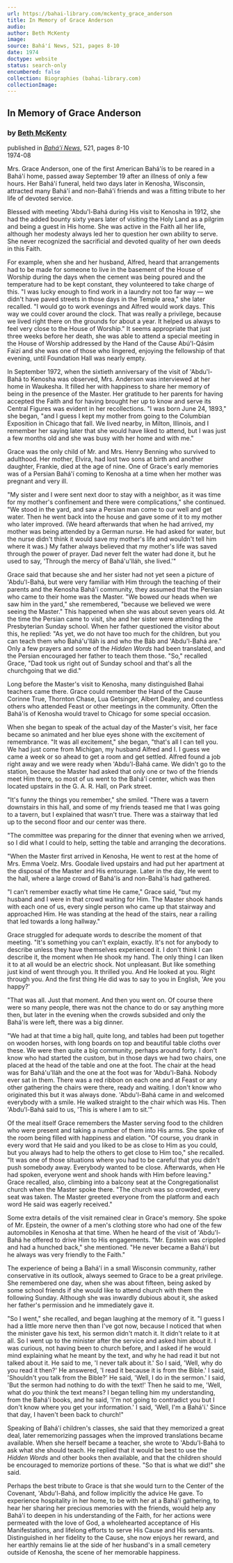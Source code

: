 ```yaml
---
url: https://bahai-library.com/mckenty_grace_anderson
title: In Memory of Grace Anderson
audio: 
author: Beth McKenty
image: 
source: Bahá'í News, 521, pages 8-10
date: 1974
doctype: website
status: search-only
encumbered: false
collection: Biographies (bahai-library.com)
collectionImage: 
---
```



## In Memory of Grace Anderson

### by [Beth McKenty](https://bahai-library.com/author/Beth+McKenty)

published in [_Bahá'í News_](https://bahai-library.com/series/BN), 521, pages 8-10  
1974-08


Mrs. Grace Anderson, one of the first American Bahá'ís to be reared in a Bahá'í home, passed away September 19 after an illness of only a few hours. Her Bahá'í funeral, held two days later in Kenosha, Wisconsin, attracted many Bahá'í and non-Bahá'í friends and was a fitting tribute to her life of devoted service.

Blessed with meeting 'Abdu'l-Bahá during His visit to Kenosha in 1912, she had the added bounty sixty years later of visiting the Holy Land as a pilgrim and being a guest in His home. She was active in the Faith all her life, although her modesty always led her to question her own ability to serve. She never recognized the sacrificial and devoted quality of her own deeds in this Faith.

For example, when she and her husband, Alfred, heard that arrangements had to be made for someone to live in the basement of the House of Worship during the days when the cement was being poured and the temperature had to be kept constant, they volunteered to take charge of this. "I was lucky enough to find work in a laundry not too far way — we didn't have paved streets in those days in the Temple area," she later recalled. "I would go to work evenings and Alfred would work days. This way we could cover around the clock. That was really a privilege, because we lived right there on the grounds for about a year. It helped us always to feel very close to the House of Worship." It seems appropriate that just three weeks before her death, she was able to attend a special meeting in the House of Worship addressed by the Hand of the Cause Abú'l-Qásim Faizí and she was one of those who lingered, enjoying the fellowship of that evening, until Foundation Hall was nearly empty.

In September 1972, when the sixtieth anniversary of the visit of 'Abdu'l-Bahá to Kenosha was observed, Mrs. Anderson was interviewed at her home in Waukesha. It filled her with happiness to share her memory of being in the presence of the Master. Her gratitude to her parents for having accepted the Faith and for having brought her up to know and serve its Central Figures was evident in her recollections. "I was born June 24, 1893," she began, "and I guess I kept my mother from going to the Columbian Exposition in Chicago that fall. We lived nearby, in Milton, Illinois, and I remember her saying later that she would have liked to attend, but I was just a few months old and she was busy with her home and with me."

Grace was the only child of Mr. and Mrs. Henry Benning who survived to adulthood. Her mother, Elvira, had lost two sons at birth and another daughter, Frankie, died at the age of nine. One of Grace's early memories was of a Persian Bahá'í coming to Kenosha at a time when her mother was pregnant and very ill.

"My sister and I were sent next door to stay with a neighbor, as it was time for my mother's confinement and there were complications," she continued. "We stood in the yard, and saw a Persian man come to our well and get water. Then he went back into the house and gave some of it to my mother who later improved. (We heard afterwards that when he had arrived, my mother was being attended by a German nurse. He had asked for water, but the nurse didn't think it would save my mother's life and wouldn't tell him where it was.) My father always believed that my mother's life was saved through the power of prayer. Dad never felt the water had done it, but he used to say, 'Through the mercy of Bahá'u'lláh, she lived.'"

Grace said that because she and her sister had not yet seen a picture of 'Abdu'l-Bahá, but were very familiar with Him through the teaching of their parents and the Kenosha Bahá'í community, they assumed that the Persian who came to their home was the Master. "We bowed our heads when we saw him in the yard," she remembered, "because we believed we were seeing the Master." This happened when she was about seven years old. At the time the Persian came to visit, she and her sister were attending the Presbyterian Sunday school. When her father questioned the visitor about this, he replied: "As yet, we do not have too much for the children, but you can teach them who Bahá'u'lláh is and who the Báb and 'Abdu'l-Bahá are." Only a few prayers and some of the _Hidden Words_ had been translated, and the Persian encouraged her father to teach them those. "So," recalled Grace, "Dad took us right out of Sunday school and that's all the churchgoing that we did."

Long before the Master's visit to Kenosha, many distinguished Bahai teachers came there. Grace could remember the Hand of the Cause Corinne True, Thornton Chase, Lua Getsinger, Albert Dealey, and countless others who attended Feast or other meetings in the community. Often the Bahá'ís of Kenosha would travel to Chicago for some special occasion.

When she began to speak of the actual day of the Master's visit, her face became so animated and her blue eyes shone with the excitement of remembrance. "It was all excitement," she began, "that's all I can tell you. We had just come from Michigan, my husband Alfred and I. I guess we came a week or so ahead to get a room and get settled. Alfred found a job right away and we were ready when 'Abdu'l-Bahá came. We didn't go to the station, because the Master had asked that only one or two of the friends meet Him there, so most of us went to the Bahá'í center, which was then located upstairs in the G. A. R. Hall, on Park street.

"It's funny the things you remember," she smiled. "There was a tavern downstairs in this hall, and some of my friends teased me that I was going to a tavern, but I explained that wasn't true. There was a stairway that led up to the second floor and our center was there.

"The committee was preparing for the dinner that evening when we arrived, so I did what I could to help, setting the table and arranging the decorations.

"When the Master first arrived in Kenosha, He went to rest at the home of Mrs. Emma Voelz. Mrs. Goodale lived upstairs and had put her apartment at the disposal of the Master and His entourage. Later in the day, He went to the hall, where a large crowd of Bahá'ís and non-Bahá'ís had gathered.

"I can't remember exactly what time He came," Grace said, "but my husband and I were in that crowd waiting for Him. The Master shook hands with each one of us, every single person who came up that stairway and approached Him. He was standing at the head of the stairs, near a railing that led towards a long hallway."

Grace struggled for adequate words to describe the moment of that meeting. "It's something you can't explain, exactly. It's not for anybody to describe unless they have themselves experienced it. I don't think I can describe it, the moment when He shook my hand. The only thing I can liken it to at all would be an electric shock. Not unpleasant. But like something just kind of went through you. It thrilled you. And He looked at you. Right through you. And the first thing He did was to say to you in English, 'Are you happy?'

"That was all. Just that moment. And then you went on. Of course there were so many people, there was not the chance to do or say anything more then, but later in the evening when the crowds subsided and only the Bahá'ís were left, there was a big dinner.

"We had at that time a big hall, quite long, and tables had been put together on wooden horses, with long boards on top and beautiful table cloths over these. We were then quite a big community, perhaps around forty. I don't know who had started the custom, but in those days we had two chairs, one placed at the head of the table and one at the foot. The chair at the head was for Bahá'u'lláh and the one at the foot was for 'Abdu'l-Bahá. Nobody ever sat in them. There was a red ribbon on each one and at Feast or any other gathering the chairs were there, ready and waiting. I don't know who originated this but it was always done. 'Abdu'l-Bahá came in and welcomed everybody with a smile. He walked straight to the chair which was His. Then 'Abdu'l-Bahá said to us, 'This is where I am to sit.'"

Of the meal itself Grace remembers the Master serving food to the children who were present and taking a number of them into His arms. She spoke of the room being filled with happiness and elation. "Of course, you drank in every word that He said and you liked to be as close to Him as you could, but you always had to help the others to get close to Him too," she recalled. "It was one of those situations where you had to be careful that you didn't push somebody away. Everybody wanted to be close. Afterwards, when He had spoken, everyone went and shook hands with Him before leaving." Grace recalled, also, climbing into a balcony seat at the Congregationalist church when the Master spoke there. "The church was so crowded, every seat was taken. The Master greeted everyone from the platform and each word He said was eagerly received."

Some extra details of the visit remained clear in Grace's memory. She spoke of Mr. Epstein, the owner of a men's clothing store who had one of the few automobiles in Kenosha at that time. When he heard of the visit of 'Abdu'l-Bahá he offered to drive Him to His engagements. "Mr. Epstein was crippled and had a hunched back," she mentioned. "He never became a Bahá'í but he always was very friendly to the Faith."

The experience of being a Bahá'í in a small Wisconsin community, rather conservative in its outlook, always seemed to Grace to be a great privilege. She remembered one day, when she was about fifteen, being asked by some school friends if she would like to attend church with them the following Sunday. Although she was inwardly dubious about it, she asked her father's permission and he immediately gave it.

"So I went," she recalled, and began laughing at the memory of it. "I guess I had a little more nerve then than I've got now, because I noticed that when the minister gave his text, his sermon didn't match it. It didn't relate to it at all. So I went up to the minister after the service and asked him about it. I was curious, not having been to church before, and I asked if he would mind explaining what he meant by the text, and why he had read it but not talked about it. He said to me, 'I never talk about it.' So I said, 'Well, why do you read it then?' He answered, 'I read it because it is from the Bible.' I said, 'Shouldn't you talk from the Bible?' He said, 'Well, I do in the sermon.' I said, 'But the sermon had nothing to do with the text!' Then he said to me, 'Well, what do _you_ think the text means? I began telling him my understanding, from the Bahá'í books, and he said, 'I'm not going to contradict you but I don't know where you get your information.' I said, 'Well, I'm a Bahá'í.' Since that day, I haven't been back to church!"

Speaking of Bahá'í children's classes, she said that they memorized a great deal, later rememorizing passages when the improved translations became available. When she herself became a teacher, she wrote to 'Abdu'l-Bahá to ask what she should teach. He replied that it would be best to use the _Hidden Words_ and other books then available, and that the children should be encouraged to memorize portions of these. "So that is what we did!" she said.

Perhaps the best tribute to Grace is that she would turn to the Center of the Covenant, 'Abdu'l-Bahá, and follow implicitly the advice He gave. To experience hospitality in her home, to be with her at a Bahá'í gathering, to hear her sharing her precious memories with the friends, would help any Bahá'í to deepen in his understanding of the Faith, for her actions were permeated with the love of God, a wholehearted acceptance of His Manifestations, and lifelong efforts to serve His Cause and His servants. Distinguished in her fidelity to the Cause, she now enjoys her reward, and her earthly remains lie at the side of her husband's in a small cemetery outside of Kenosha, the scene of her memorable happiness.